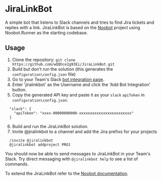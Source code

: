 # JiraLinkBot
A simple bot that listens to Slack channels and tries to find Jira tickets and replies with a link. JiraLinkBot is based on the [Noobot](https://github.com/noobot/noobot) project using Noobot.Runner as the starting codebase.

## Usage
1. Clone the repository: `git clone https://github.com/wQQhce2g93Ei/JiraLinkBot.git`
1. Build but don't run the solution (this generates the `configuration\config.json` file)
1. Go to your Team's Slack [bot integration page](https://my.slack.com/services/new/bot).
1. Enter 'jiralinkbot' as the Username and click the 'Add Bot Integration' button.
1. Copy the generated API key and paste it as your `slack` `apiToken` in `configuration\config.json`:
  ```
    "slack": {
      "apiToken": "xxxx-00000000000-xxxxxxxxxxxxxxxxxxxxxxxx"
    }    
  ```
6. Build and run the JiraLinkBot solution.
7. Invite @jiralinkbot to a channel and add the Jira prefixs for your projects
  ```
    /invite @jiralinkbot
    @jiralinkbot addproject PROJ
  ```

You should now be able to send messages to JiraLinkBot in your Team's Slack. Try direct messaging with `@jiralinkbot help` to see a list of commands.

To extend the JiraLinkBot refer to the [Noobot documentation](https://github.com/noobot/noobot/wiki).
